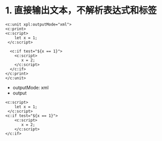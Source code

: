 # 1. 直接输出文本，不解析表达式和标签

````xpl
<c:unit xpl:outputMode="xml">
<c:print>
<c:script>
    let x = 1;
 </c:script>
  
  <c:if test="${x == 1}">
    <c:script>
       x = 2;
    </c:script>
  </c:if>
</c:print>
</c:unit>
````

* outputMode: xml
* output

````
<c:script>
    let x = 1;
 </c:script>
<c:if test="${x == 1}">
    <c:script>
       x = 2;
    </c:script>
</c:if>
````